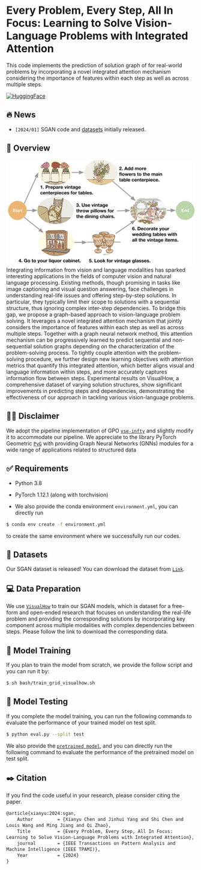 # Every Problem, Every Step, All In Focus: Learning to Solve Vision-Language Problems with Integrated Attention

This code implements the prediction of solution graph of for real-world problems by incorporating a novel integrated attention mechanism considering the importance of
features within each step as well as across multiple steps.

[![HuggingFace](https://img.shields.io/badge/%F0%9F%A4%97%20Hugging%20Face-Dataset-blue)](https://huggingface.co/datasets/chenxy99/SGAN)

:fire: News <a name="news"></a>
------------------
- `[2024/01]` SGAN code and [datasets](#datasets) initially released.


:mega: Overview
------------------
![overall_structure](./asset/teaser.png)
Integrating information from vision and language modalities has sparked interesting applications in the fields of computer vision and natural language processing. Existing methods, though promising in tasks like image captioning and visual question answering, face challenges in understanding real-life issues and offering step-by-step solutions.
In particular, they typically limit their scope to solutions with a sequential structure, thus ignoring complex inter-step dependencies. To bridge this gap, we propose a graph-based approach to vision-language problem solving. It leverages a novel integrated attention mechanism that jointly considers the importance of features within each step as well as across multiple steps. Together with a graph neural network method, this attention mechanism can be progressively learned to predict sequential and non-sequential solution graphs depending on the characterization of the problem-solving process. To tightly couple attention with the problem-solving procedure, we further design new learning objectives with attention metrics that quantify this integrated attention, which better aligns visual and language information within steps, and more accurately captures information flow between steps. Experimental results on VisualHow, a comprehensive dataset of varying solution structures, show significant improvements in predicting steps and dependencies, demonstrating the effectiveness of our approach in tackling various vision-language problems.


:bowing_man: Disclaimer
------------------
We adopt the pipeline implementation of GPO [`vse-infty`](https://github.com/woodfrog/vse_infty) and slightly modify it to accommodate our pipeline.
We appreciate to the library PyTorch Geometric [`PyG`](https://pytorch-geometric.readthedocs.io/en/stable/) with providing Graph Neural Networks (GNNs) modules for a wide range of applications related to structured data 


:white_check_mark: Requirements
------------------

- Python 3.8
- PyTorch 1.12.1 (along with torchvision)

- We also provide the conda environment ``environment.yml``, you can directly run

```bash
$ conda env create -f environment.yml
```

to create the same environment where we successfully run our codes.

:bookmark_tabs: Datasets <a name="datasets"></a>
------------------
Our SGAN dataset is released! You can download the dataset from [`Link`](https://huggingface.co/datasets/chenxy99/SGAN).



:computer: Data Preparation
------------------
We use [`VisualHow`](https://github.com/formidify/VisualHow) to train our SGAN models, 
which is dataset for a free-form and open-ended research that focuses on understanding the real-life problem and 
providing the corresponding solutions by incorporating key component across multiple modalities with complex dependencies between steps. 
Please follow the link to download the corresponding data.


:runner: Model Training
------------------
If you plan to train the model from scratch, we provide the follow script and you can run it by:
```bash
$ sh bash/train_grid_visualhow.sh
```

:bullettrain_front:	Model Testing
------------------
If you complete the model training, you can run the following commands to evaluate the performance of your trained model on test split.
```bash
$ python eval.py --split test
```

We also provide the [`pretrained model`](https://drive.google.com/file/d/1n7H9Y62uA4cqWrskb0bZuR7IoSyTF1bH/view?usp=share_link), 
and you can directly run the following command to evaluate the performance of the pretrained model on test split.

:black_nib: Citation
------------------
If you find the code useful in your research, please consider citing the paper.
```text
@article{xianyu:2024:sgan,
    Author         = {Xianyu Chen and Jinhui Yang and Shi Chen and Louis Wang and Ming Jiang and Qi Zhao},
    Title          = {Every Problem, Every Step, All In Focus: Learning to Solve Vision-Language Problems with Integrated Attention},
    journal        = {IEEE Transactions on Pattern Analysis and Machine Intelligence (IEEE TPAMI)},
    Year           = {2024}
}
```
